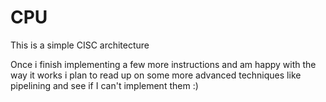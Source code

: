 # CPU

This is a simple CISC architecture

Once i finish implementing a few more instructions and am happy with the way it works i plan to read up on some more advanced techniques like pipelining and see if I can't implement them :)
